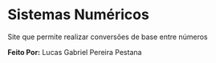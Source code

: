 # Sistemas Numéricos
 Site que permite realizar conversões de base entre números

__Feito Por:__ Lucas Gabriel Pereira Pestana
